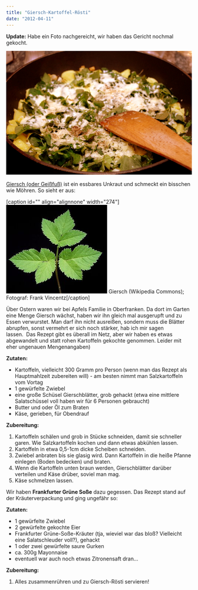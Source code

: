 ```yaml
---
title: "Giersch-Kartoffel-Rösti"
date: "2012-04-11"
---
```


**Update:** Habe ein Foto nachgereicht, wir haben das Gericht nochmal gekocht.

[![](images/gierschroestipfanne.jpg "gierschroestipfanne")](http://apfeleimer.wordpress.com/?attachment_id=794)

[Giersch (oder Geißfuß)](http://de.wikipedia.org/wiki/Giersch) ist ein essbares Unkraut und schmeckt ein bisschen wie Möhren. So sieht er aus:

\[caption id="" align="alignnone" width="274"\][![Giersch (Wikipedia Commons); Fotograf: Frank Vincentz](images/274px-Aegopodium_podagraria1_ies.jpg "Giersch (Wikipedia Commons); Fotograf: Frank Vincentz")](http://de.wikipedia.org/w/index.php?title=Datei:Aegopodium_podagraria1_ies.jpg&filetimestamp=20070822114944) Giersch (Wikipedia Commons); Fotograf: Frank Vincentz\[/caption\]

Über Ostern waren wir bei Apfels Familie in Oberfranken. Da dort im Garten eine Menge Giersch wächst, haben wir ihn gleich mal ausgerupft und zu Essen verwurstet. Man darf ihn nicht ausreißen, sondern muss die Blätter abrupfen, sonst vermehrt er sich noch stärker, hab ich mir sagen lassen.  Das Rezept gibt es überall im Netz, aber wir haben es etwas abgewandelt und statt rohen Kartoffeln gekochte genommen. Leider mit eher ungenauen Mengenangaben)

**Zutaten:**

- Kartoffeln, vielleicht 300 Gramm pro Person (wenn man das Rezept als Hauptmahlzeit zubereiten will) - am besten nimmt man Salzkartoffeln vom Vortag
- 1 gewürfelte Zwiebel
- eine große Schüsel Gierschblätter, grob gehackt (etwa eine mittlere Salatschüssel voll haben wir für 6 Personen gebraucht)
- Butter und oder Öl zum Braten
- Käse, gerieben, für Obendrauf

**Zubereitung:**

1. Kartoffeln schälen und grob in Stücke schneiden, damit sie schneller garen. Wie Salzkartoffeln kochen und dann etwas abkühlen lassen.
2. Kartoffeln in etwa 0,5-1cm dicke Scheiben schneiden.
3. Zwiebel anbraten bis sie glasig wird. Dann Kartoffeln in die heiße Pfanne einlegen (Boden bedecken) und braten.
4. Wenn die Kartoffeln unten braun werden, Gierschblätter darüber verteilen und Käse drüber, soviel man mag.
5. Käse schmelzen lassen.

Wir haben **Frankfurter Grüne Soße** dazu gegessen. Das Rezept stand auf der Kräuterverpackung und ging ungefähr so:

**Zutaten:**

- 1 gewürfelte Zwiebel
- 2 gewürfelte gekochte Eier
- Frankfurter Grüne-Soße-Kräuter (tja, wieviel war das bloß? Vielleicht eine Salatschleuder voll?), gehackt
- 1 oder zwei gewürfelte saure Gurken
- ca. 300g Mayonnaise
- eventuell war auch noch etwas Zitronensaft dran...

**Zubereitung:**

1. Alles zusammenrühren und zu Giersch-Rösti servieren!
